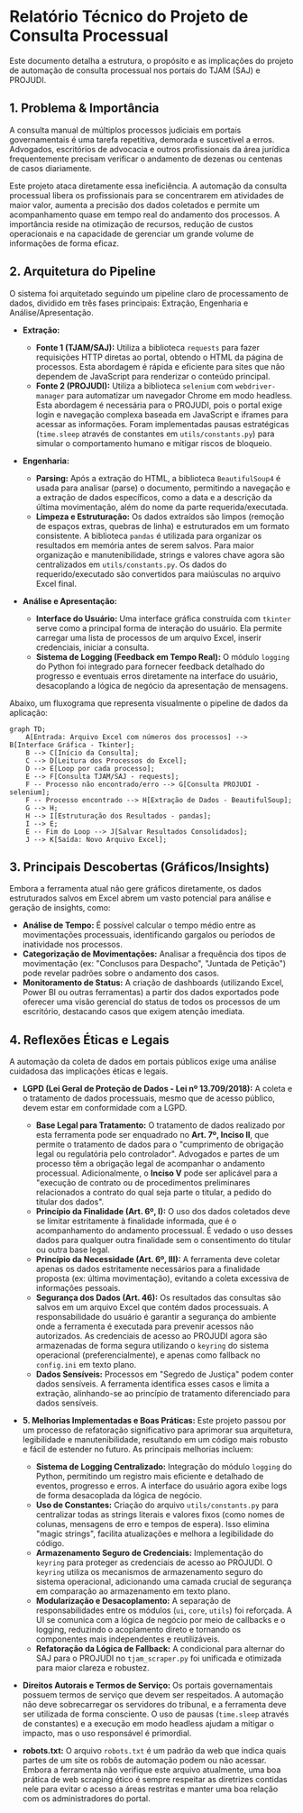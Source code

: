 # Relatório Técnico do Projeto de Consulta Processual

Este documento detalha a estrutura, o propósito e as implicações do projeto de automação de consulta processual nos portais do TJAM (SAJ) e PROJUDI.

## 1. Problema & Importância

A consulta manual de múltiplos processos judiciais em portais governamentais é uma tarefa repetitiva, demorada e suscetível a erros. Advogados, escritórios de advocacia e outros profissionais da área jurídica frequentemente precisam verificar o andamento de dezenas ou centenas de casos diariamente.

Este projeto ataca diretamente essa ineficiência. A automação da consulta processual libera os profissionais para se concentrarem em atividades de maior valor, aumenta a precisão dos dados coletados e permite um acompanhamento quase em tempo real do andamento dos processos. A importância reside na otimização de recursos, redução de custos operacionais e na capacidade de gerenciar um grande volume de informações de forma eficaz.

## 2. Arquitetura do Pipeline

O sistema foi arquitetado seguindo um pipeline claro de processamento de dados, dividido em três fases principais: Extração, Engenharia e Análise/Apresentação.

-   **Extração:**
    -   **Fonte 1 (TJAM/SAJ):** Utiliza a biblioteca `requests` para fazer requisições HTTP diretas ao portal, obtendo o HTML da página de processos. Esta abordagem é rápida e eficiente para sites que não dependem de JavaScript para renderizar o conteúdo principal.
    -   **Fonte 2 (PROJUDI):** Utiliza a biblioteca `selenium` com `webdriver-manager` para automatizar um navegador Chrome em modo headless. Esta abordagem é necessária para o PROJUDI, pois o portal exige login e navegação complexa baseada em JavaScript e iframes para acessar as informações. Foram implementadas pausas estratégicas (`time.sleep` através de constantes em `utils/constants.py`) para simular o comportamento humano e mitigar riscos de bloqueio.

-   **Engenharia:**
    -   **Parsing:** Após a extração do HTML, a biblioteca `BeautifulSoup4` é usada para analisar (parse) o documento, permitindo a navegação e a extração de dados específicos, como a data e a descrição da última movimentação, além do nome da parte requerida/executada.
    -   **Limpeza e Estruturação:** Os dados extraídos são limpos (remoção de espaços extras, quebras de linha) e estruturados em um formato consistente. A biblioteca `pandas` é utilizada para organizar os resultados em memória antes de serem salvos. Para maior organização e manutenibilidade, strings e valores chave agora são centralizados em `utils/constants.py`. Os dados do requerido/executado são convertidos para maiúsculas no arquivo Excel final.

-   **Análise e Apresentação:**
    -   **Interface do Usuário:** Uma interface gráfica construída com `tkinter` serve como a principal forma de interação do usuário. Ela permite carregar uma lista de processos de um arquivo Excel, inserir credenciais, iniciar a consulta.
    -   **Sistema de Logging (Feedback em Tempo Real):** O módulo `logging` do Python foi integrado para fornecer feedback detalhado do progresso e eventuais erros diretamente na interface do usuário, desacoplando a lógica de negócio da apresentação de mensagens.

Abaixo, um fluxograma que representa visualmente o pipeline de dados da aplicação:

```mermaid
graph TD;
    A[Entrada: Arquivo Excel com números dos processos] --> B[Interface Gráfica - Tkinter];
    B --> C[Início da Consulta];
    C --> D[Leitura dos Processos do Excel];
    D --> E[Loop por cada processo];
    E --> F[Consulta TJAM/SAJ - requests];
    F -- Processo não encontrado/erro --> G[Consulta PROJUDI - selenium];
    F -- Processo encontrado --> H[Extração de Dados - BeautifulSoup];
    G --> H;
    H --> I[Estruturação dos Resultados - pandas];
    I --> E;
    E -- Fim do Loop --> J[Salvar Resultados Consolidados];
    J --> K[Saída: Novo Arquivo Excel];
```

## 3. Principais Descobertas (Gráficos/Insights)

Embora a ferramenta atual não gere gráficos diretamente, os dados estruturados salvos em Excel abrem um vasto potencial para análise e geração de insights, como:

-   **Análise de Tempo:** É possível calcular o tempo médio entre as movimentações processuais, identificando gargalos ou períodos de inatividade nos processos.
-   **Categorização de Movimentações:** Analisar a frequência dos tipos de movimentação (ex: "Conclusos para Despacho", "Juntada de Petição") pode revelar padrões sobre o andamento dos casos.
-   **Monitoramento de Status:** A criação de dashboards (utilizando Excel, Power BI ou outras ferramentas) a partir dos dados exportados pode oferecer uma visão gerencial do status de todos os processos de um escritório, destacando casos que exigem atenção imediata.

## 4. Reflexões Éticas e Legais

A automação da coleta de dados em portais públicos exige uma análise cuidadosa das implicações éticas e legais.

-   **LGPD (Lei Geral de Proteção de Dados - Lei nº 13.709/2018):** A coleta e o tratamento de dados processuais, mesmo que de acesso público, devem estar em conformidade com a LGPD.
    -   **Base Legal para Tratamento:** O tratamento de dados realizado por esta ferramenta pode ser enquadrado no **Art. 7º, Inciso II**, que permite o tratamento de dados para o "cumprimento de obrigação legal ou regulatória pelo controlador". Advogados e partes de um processo têm a obrigação legal de acompanhar o andamento processual. Adicionalmente, o **Inciso V** pode ser aplicável para a "execução de contrato ou de procedimentos preliminares relacionados a contrato do qual seja parte o titular, a pedido do titular dos dados".
    -   **Princípio da Finalidade (Art. 6º, I):** O uso dos dados coletados deve se limitar estritamente à finalidade informada, que é o acompanhamento do andamento processual. É vedado o uso desses dados para qualquer outra finalidade sem o consentimento do titular ou outra base legal.
    -   **Princípio da Necessidade (Art. 6º, III):** A ferramenta deve coletar apenas os dados estritamente necessários para a finalidade proposta (ex: última movimentação), evitando a coleta excessiva de informações pessoais.
    -   **Segurança dos Dados (Art. 46):** Os resultados das consultas são salvos em um arquivo Excel que contém dados processuais. A responsabilidade do usuário é garantir a segurança do ambiente onde a ferramenta é executada para prevenir acessos não autorizados. As credenciais de acesso ao PROJUDI agora são armazenadas de forma segura utilizando o `keyring` do sistema operacional (preferencialmente), e apenas como fallback no `config.ini` em texto plano.
    -   **Dados Sensíveis:** Processos em "Segredo de Justiça" podem conter dados sensíveis. A ferramenta identifica esses casos e limita a extração, alinhando-se ao princípio de tratamento diferenciado para dados sensíveis.

-   **5. Melhorias Implementadas e Boas Práticas:**
    Este projeto passou por um processo de refatoração significativo para aprimorar sua arquitetura, legibilidade e manutenibilidade, resultando em um código mais robusto e fácil de estender no futuro. As principais melhorias incluem:
    -   **Sistema de Logging Centralizado:** Integração do módulo `logging` do Python, permitindo um registro mais eficiente e detalhado de eventos, progresso e erros. A interface do usuário agora exibe logs de forma desacoplada da lógica de negócio.
    -   **Uso de Constantes:** Criação do arquivo `utils/constants.py` para centralizar todas as strings literais e valores fixos (como nomes de colunas, mensagens de erro e tempos de espera). Isso elimina "magic strings", facilita atualizações e melhora a legibilidade do código.
    -   **Armazenamento Seguro de Credenciais:** Implementação do `keyring` para proteger as credenciais de acesso ao PROJUDI. O `keyring` utiliza os mecanismos de armazenamento seguro do sistema operacional, adicionando uma camada crucial de segurança em comparação ao armazenamento em texto plano.
    -   **Modularização e Desacoplamento:** A separação de responsabilidades entre os módulos (`ui`, `core`, `utils`) foi reforçada. A UI se comunica com a lógica de negócio por meio de callbacks e o logging, reduzindo o acoplamento direto e tornando os componentes mais independentes e reutilizáveis.
    -   **Refatoração da Lógica de Fallback:** A condicional para alternar do SAJ para o PROJUDI no `tjam_scraper.py` foi unificada e otimizada para maior clareza e robustez.
-   **Direitos Autorais e Termos de Serviço:** Os portais governamentais possuem termos de serviço que devem ser respeitados. A automação não deve sobrecarregar os servidores do tribunal, e a ferramenta deve ser utilizada de forma consciente. O uso de pausas (`time.sleep` através de constantes) e a execução em modo headless ajudam a mitigar o impacto, mas o uso responsável é primordial.
-   **robots.txt:** O arquivo `robots.txt` é um padrão da web que indica quais partes de um site os robôs de automação podem ou não acessar. Embora a ferramenta não verifique este arquivo atualmente, uma boa prática de web scraping ético é sempre respeitar as diretrizes contidas nele para evitar o acesso a áreas restritas e manter uma boa relação com os administradores do portal.

